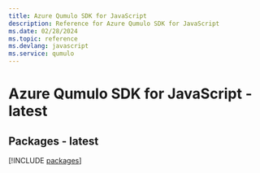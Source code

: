 ```yaml
---
title: Azure Qumulo SDK for JavaScript
description: Reference for Azure Qumulo SDK for JavaScript
ms.date: 02/28/2024
ms.topic: reference
ms.devlang: javascript
ms.service: qumulo
---
```

# Azure Qumulo SDK for JavaScript - latest
## Packages - latest
[!INCLUDE [packages](qumulo-index.md)]